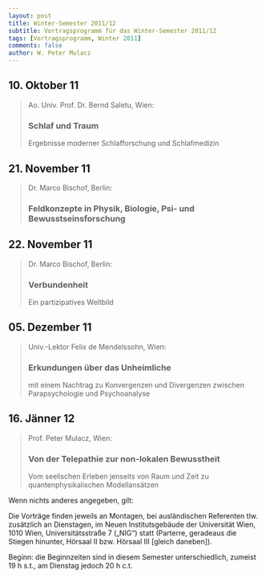 ```yaml
---
layout: post
title: Winter-Semester 2011/12
subtitle: Vortragsprogramm für das Winter-Semester 2011/12
tags: [Vortragsprogramm, Winter 2011]
comments: false
author: W. Peter Mulacz
---
```



## 10. Oktober 11
> Ao. Univ. Prof. Dr. Bernd Saletu, Wien:
> ### Schlaf und Traum
> Ergebnisse moderner Schlafforschung und Schlafmedizin


## 21. November 11
> Dr. Marco Bischof, Berlin:
> ### Feldkonzepte in Physik, Biologie, Psi- und Bewusstseinsforschung


## 22. November 11
> Dr. Marco Bischof, Berlin:
> ### Verbundenheit
> Ein partizipatives Weltbild


## 05. Dezember 11
> Univ.-Lektor Felix de Mendelssohn, Wien:
> ### Erkundungen über das Unheimliche
> mit einem Nachtrag zu Konvergenzen und Divergenzen zwischen Parapsychologie und Psychoanalyse


## 16. Jänner 12
> Prof. Peter Mulacz, Wien:
> ### Von der Telepathie zur non-lokalen Bewusstheit
> Vom seelischen Erleben jenseits von Raum und Zeit zu quantenphysikalischen Modellansätzen



Wenn nichts anderes angegeben, gilt:

Die Vorträge finden jeweils an Montagen, bei ausländischen Referenten tlw. zusätzlich an Dienstagen, im Neuen Institutsgebäude der Universität Wien,   1010 Wien,   Universitätsstraße 7 („NIG“) statt  (Parterre, geradeaus die Stiegen hinunter, Hörsaal II bzw. Hörsaal III [gleich daneben]).


Beginn:   die Beginnzeiten sind in diesem Semester unterschiedlich, zumeist 19 h s.t., am Dienstag jedoch 20 h c.t.

